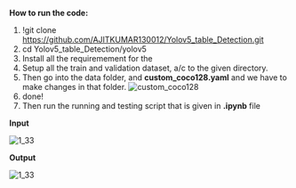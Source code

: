 **How to run the code:**<br>

1.    !git clone https://github.com/AJITKUMAR130012/Yolov5_table_Detection.git
2.    cd Yolov5_table_Detection/yolov5
3.    Install all the requiremement for the 
4.    Setup all the train and validation dataset, a/c to the given directory.
5.    Then go into the data folder, and **custom_coco128.yaml** and we have to make changes in that folder.
      ![custom_coco128](https://user-images.githubusercontent.com/60688738/222893182-583f657d-f5b6-4919-be3d-5f75c6a7adfc.png)
6.    done!
7.    Then run the running and testing script that is given in **.ipynb** file<br>

**Input**

![1_33](https://user-images.githubusercontent.com/60688738/222893582-0c4ce529-6e97-4292-ba2b-15c0c2b2f52e.jpg)<br>

**Output**

![1_33](https://user-images.githubusercontent.com/60688738/222893597-90ed1c1a-d4b3-46f0-8a66-d27879b84a52.jpg)


